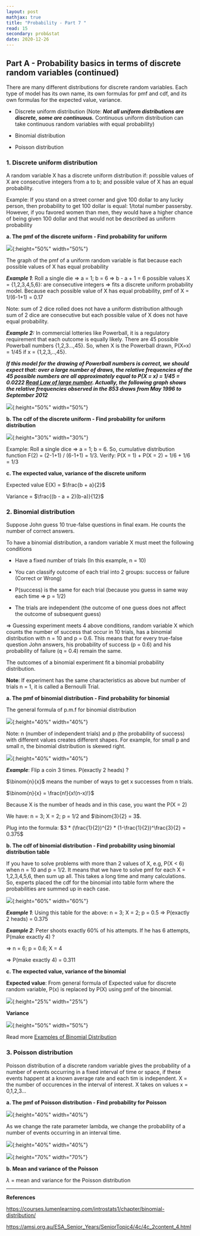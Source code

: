 ```yaml
---
layout: post
mathjax: true
title: "Probability - Part 7 "
read: 15
secondary: prob&stat
date: 2020-12-26
---
```

## Part A - Probability basics in terms of discrete random variables (continued)

There are many different distributions for discrete random variables. Each type of model has its own name, its own formulas for pmf and cdf, and its own formulas for the expected value, variance. 

+ Discrete uniform distribution (Note: ***Not all uniform distributions are discrete, some are continuous.*** Continuous uniform distribution can take continuous random variables with equal probability)

+ Binomial distribution

+ Poisson distribution

### 1. Discrete uniform distribution

A random variable X has a discrete uniform distribution if: possible values of X are consecutive integers from a to b; and possible value of X has an equal probability.

Example: If you stand on a street corner and give 100 dollar to any lucky person, then probability to get 100 dollar is equal: 1/total number passersby. However, if you favored women than men, they would have a higher chance of being given 100 dollar and that would not be described as uniform probability

**a. The pmf of the discrete uniform - Find probability for uniform**

![](/sources/prob5-10.png){:height="50%" width="50%"}

The graph of the pmf of a uniform random variable is flat because each possible values of X has equal probability

***Example 1***: Roll a single die => a = 1; b = 6 => b - a + 1 = 6 possible values X = {1,2,3,4,5,6}: are consecutive integers => fits a discrete uniform probability model. Because each possible value of X has equal probability, pmf of X = 1/(6-1+1) = 0.17

Note: sum of 2 dice rolled does not have a uniform distribution although sum of 2 dice are consecutive but each possible value of X does not have equal probability.

***Example 2:*** In commercial lotteries like Powerball, it is a regulatory requirement that each outcome is equally likely. There are 45 possible Powerball numbers {1,2,3...,45}. So, when X is the Powerball drawn, P(X=x) = 1/45 if x = {1,2,3,..,45}. 

***If this model for the drawing of Powerball numbers is correct, we should expect that: over a large number of draws, the relative frequencies of the 45 possible numbers are all approximately equal to P(X = x) = 1/45 = 0.0222 [Read Law of large number](https://lytranp.github.io/notes/prob6). Actually, the following graph shows the relative frequencies observed in the 853 draws from May 1996 to September 2012***

![](/sources/prob5-19b.png){:height="50%" width="50%"}

**b. The cdf of the discrete uniform - Find probability for uniform distribution**

![](/sources/prob5-11.png){:height="30%" width="30%"}

Example: Roll a single dice => a = 1; b = 6. So, cumulative distribution function F(2) = (2-1+1) / (6-1+1) = 1/3. Verify: P(X = 1) + P(X = 2) = 1/6 + 1/6 = 1/3

**c. The expected value, variance of the discrete uniform**

Expected value E(X) = $\frac{b + a}{2}$

Variance = $\frac{(b - a + 2)(b-a)}{12}$

### 2. Binomial distribution

Suppose John guess 10 true-false questions in final exam. He counts the number of correct answers.

To have a binomial distribution, a random variable X must meet the following conditions

+ Have a fixed number of trials (In this example, n = 10)

+ You can classify outcome of each trial into 2 groups: success or failure (Correct or Wrong)

+ P(success) is the same for each trial (because you guess in same way each time => p = 1/2)

+ The trials are independent (the outcome of one guess does not affect the outcome of subsequent guess)

=> Guessing experiment meets 4 above conditions, random variable X which counts the number of success that occur in 10 trials, has a binomial distribution with n = 10 and p = 0.6. This means that for every true-false question John answers, his probability of success (p = 0.6) and his probability of failure (q = 0.4) remain the same.

The outcomes of a binomial experiment fit a binomial probability distribution.

**Note**: If experiment has the same characteristics as above but number of trials n = 1, it is called a Bernoulli Trial.

**a. The pmf of binomial distribution - Find probability for binomial**

The general formula of p.m.f for binomial distribution

![](/sources/prob5-12.png){:height="40%" width="40%"}

Note: n (number of independent trials) and p (the probability of success) with different values creates different shapes. For example, for small p and small n, the binomial distribution is skewed right.

![](/sources/prob5-16b.png){:height="40%" width="40%"}

***Example***: Flip a coin 3 times. P(exactly 2 heads) ? 

$\binom{n}{x}$ means the number of ways to get x successes from n trials.

$\binom{n}{x} = \frac{n!}{x!(n-x)!}$

Because X is the number of heads and in this case, you want the P(X = 2)

We have: n = 3; X = 2; p = 1/2 and $\binom{3}{2} = 3$. 

Plug into the formula: $3 * (\frac{1}{2})^{2} * (1-\frac{1}{2})^\frac{3}{2} = 0.375$

**b. The cdf of binomial distribution - Find probability using binomial distribution table**

If you have to solve problems with more than 2 values of X, e.g, P(X < 6) when n = 10 and p = 1/2. It means that we have to solve pmf for each X = 1,2,3,4,5,6, then sum up all. This takes a long time and many calculations. So, experts placed the cdf for the binomial into table form where the probabilities are summed up in each case. 

![](/sources/prob5-15.png){:height="60%" width="60%"}

***Example 1***: Using this table for the above: n = 3; X = 2; p = 0.5 => P(exactly 2 heads) = 0.375

***Example 2***: Peter shoots exactly 60% of his attempts. If he has 6 attempts, P(make exactly 4) ? 

=> n = 6; p = 0.6; X = 4 

=> P(make exactly 4) = 0.311

**c. The expected value, variance of the binomial**

**Expected value**: From general formula of Expected value for discrete random variable, P(x) is replaced by P(X) using pmf of the binomial.

![](/sources/prob5-13.png){:height="25%" width="25%"}

**Variance**

![](/sources/prob5-14.png){:height="50%" width="50%"}

Read more [Examples of Binomial Distribution](https://courses.lumenlearning.com/introstats1/chapter/binomial-distribution/)

### 3. Poisson distribution

Poisson distribution of a discrete random variable gives the probability of a number of events occurring in a fixed interval of time or space, if these events happent at a known average rate and each tim is independent. X = the number of occurences in the interval of interest. X takes on values x = 0,1,2,3...

**a. The pmf of Poisson distribution - Find probability for Poisson**

![](/sources/prob5-15b.png){:height="40%" width="40%"}

As we change the rate parameter lambda, we change the probability of a number of events occurring in an interval time.

![](/sources/prob5-17b.png){:height="40%" width="40%"}

![](/sources/prob5-18b.png){:height="70%" width="70%"}

**b. Mean and variance of the Poisson**

$\lambda$ = mean and variance for the Poisson distribution

---------------
**References**

https://courses.lumenlearning.com/introstats1/chapter/binomial-distribution/

https://amsi.org.au/ESA_Senior_Years/SeniorTopic4/4c/4c_2content_4.html